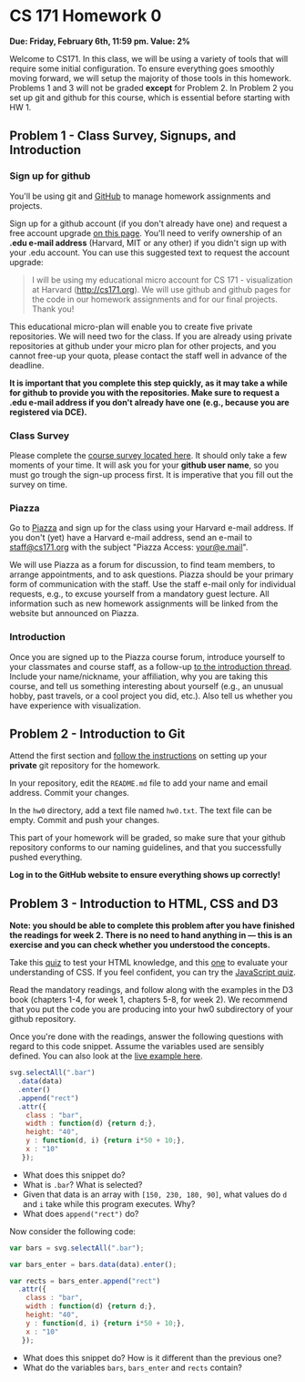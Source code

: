 # CS 171 Homework 0

**Due: Friday, February 6th, 11:59 pm. Value: 2%**

Welcome to CS171.  In this class, we will be using a variety of tools that will require some initial configuration. To ensure everything goes smoothly moving forward, we will setup the majority of those tools in this homework.  Problems 1 and 3 will not be graded **except** for Problem 2. In Problem 2 you set up git and github for this course, which is essential before starting with HW 1.

## Problem 1 - Class Survey, Signups, and Introduction

### Sign up for github

You'll be using git and [GitHub](http://github.com) to manage homework assignments and projects.

Sign up for a github account (if you don't already have one) and request a free account upgrade [on this page](https://github.com/edu). You'll need to verify ownership of an **.edu e-mail address** (Harvard, MIT or any other) if you didn't sign up with your .edu account. You can use this suggested text to request the account upgrade:

>I will be using my educational micro account for CS 171 - visualization at Harvard (http://cs171.org). We will use github and github pages for the code in our homework assignments and for our final projects. Thank you!

This educational micro-plan will enable you to create five private repositories. We will need two for the class. If you are already using private repositories at github under your micro plan for other projects, and you cannot free-up your quota, please contact the staff well in advance of the deadline.

**It is important that you complete this step quickly, as it may take a while for github to provide you with the repositories. Make sure to request a .edu e-mail address if you don't already have one (e.g., because you are registered via DCE).**

### Class Survey
Please complete the [course survey located here](https://docs.google.com/forms/d/1HEZUrfyjhnXqO8qpKkwyZkdQZN4WTNSUKIDU4g2bz1k/viewform?usp=send_form). It should only take a few moments of your time. It will ask you for your **github user name**, so you must go trough the sign-up process first. It is imperative that you fill out the survey on time.

### Piazza
Go to [Piazza](https://piazza.com/harvard/cs171) and sign up for the class using your Harvard e-mail address. If you don't (yet) have a Harvard e-mail address, send an e-mail to [staff@cs171.org](mailto:staff@cs171.org) with the subject "Piazza Access: your@e.mail".  

We will use Piazza as a forum for discussion, to find team members, to arrange appointments, and to ask questions. Piazza should be your primary form of communication with the staff. Use the staff e-mail only for individual requests, e.g., to excuse yourself from a mandatory guest lecture. All information such as new homework assignments will be linked from the website but announced on Piazza.

### Introduction

Once you are signed up to the Piazza course forum, introduce yourself to your classmates and course staff, as a follow-up [to the introduction thread](https://piazza.com/class/hzygu2uzmp4h7?cid=6). Include your name/nickname, your affiliation, why you are taking this course, and tell us something interesting about yourself (e.g., an unusual hobby, past travels, or a cool project you did, etc.). Also tell us whether you have experience with visualization.

## Problem 2 - Introduction to Git

Attend the first section and [follow the instructions](https://github.com/CS171/2015-section1) on setting up your **private** git repository for the homework.

In your repository, edit the `README.md` file to add your name and email address. Commit your changes.

In the `hw0` directory, add a text file named `hw0.txt`. The text file can be empty. Commit and push your changes.

This part of your homework will be graded, so make sure that your github repository conforms to our naming guidelines, and that you successfully pushed everything.

**Log in to the GitHub website to ensure everything shows up correctly!**

## Problem 3 - Introduction to HTML, CSS and D3

**Note: you should be able to complete this problem after you have finished the readings for week 2. There is no need to hand anything in — this is an exercise and you can check whether you understood the concepts.**

Take this [quiz](http://www.w3schools.com/quiztest/quiztest.asp?qtest=HTML) to test your HTML knowledge, and this [one](http://www.w3schools.com/quiztest/quiztest.asp?qtest=CSS) to evaluate your understanding of CSS. If you feel confident, you can try the [JavaScript quiz](http://www.w3schools.com/quiztest/quiztest.asp?qtest=JavaScript).

Read the mandatory readings, and follow along with the examples in the D3 book (chapters 1-4, for week 1, chapters 5-8, for week 2). We recommend that you put the code you are producing into your hw0 subdirectory of your github repository.

Once you're done with the readings, answer the following questions with regard to this code snippet. Assume the variables used are sensibly defined. You can also look at the [live example here](http://bl.ocks.org/alexsb/8565055).

```javascript
svg.selectAll(".bar")
  .data(data)
  .enter()
  .append("rect")
  .attr({
    class : "bar",
    width : function(d) {return d;},
    height: "40",
    y : function(d, i) {return i*50 + 10;},
    x : "10"
   });
```

 * What does this snippet do?
 * What is `.bar`? What is selected?
 * Given that data is an array with `[150, 230, 180, 90]`, what values do `d` and `i` take while this program executes. Why?
 * What does `append("rect")` do?

Now consider the following code:

```javascript
var bars = svg.selectAll(".bar");

var bars_enter = bars.data(data).enter();

var rects = bars_enter.append("rect")
  .attr({
    class : "bar",
    width : function(d) {return d;},
    height: "40",
    y : function(d, i) {return i*50 + 10;},
    x : "10"
   });
```

 * What does this snippet do? How is it different than the previous one?
 * What do the variables `bars`, `bars_enter` and `rects` contain?
